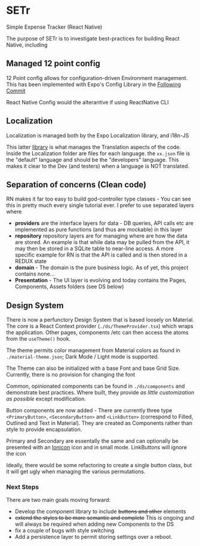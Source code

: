 # SETr

Simple Expense Tracker (React Native)

The purpose of SETr is to investigate best-practices for building React Native, including

## Managed 12 point config

12 Point config allows for configuration-driven Environment management. This has been implemented with Expo's Config Library in the [Following Commit](https://github.com/alex-crookes/SETr/commit/228844376f6fafb0fb2826338cdc0b600347f7ae)

React Native Config would the alterantive if using ReactNative CLI

## Localization

Localization is managed both by the Expo Localization library, and i18n-JS

This latter [library](https://github.com/fnando/i18n#readme) is what manages the Translation aspects of the code. Inside the Localization folder are files for each language. the `xx.json` file is the "default" language and should be the "developers" language. This makes it clear to the Dev (and testers) when a language is NOT translated.

## Separation of concerns (Clean code)

RN makes it far too easy to build god-controller type classes - You can see this in pretty much every single tutorial ever. I prefer to use separated layers where

- **providers** are the interface layers for data - DB queries, API calls etc are implemented as pure functions (and thus are mockable) in this layer
- **repository** repository layers are for managing where are how the data are stored. An example is that while data may be pulled from the API, it may then be stored in a SQLite table to near-line access. A more specific example for RN is that the API is called and is then stored in a REDUX state
- **domain** - The domain is the pure business logic. As of yet, this project contains none...
- **Presentation** - The UI layer is evolving and today contains the Pages, Components, Assets folders (see DS below)

## Design System

There is now a perfunctory Design System that is based loosely on Material. The core is a React Context provider (`./ds/ThemeProvider.tsx`) which wraps the application. Other pages, components /etc can then access the atoms from the `useTheme()` hook.

The theme permits color management from Material colors as found in `./material-theme.json`; Dark Mode / Light mode is supported.

The Theme can also be initialized with a base Font and base Grid Size. Currently, there is no provision for changing the font

Common, opinionated components can be found in `./ds/components` and demonstrate best practices. Where built, they provide _as little customization as possible_ except modification.

Button components are now added - There are currently three type `<PrimaryButton>`, `<SecondaryButton>` and `<LinkButton>` (correspond to Filled, Outlined and Text in Material). They are created as Components rather than style to provide encapsulation. 

Primary and Secondary are essentally the same and can optionally be presented with an [Ionicon](https://ionic.io/ionicons) icon and in small mode. LinkButtons will ignore the icon

Ideally, there would be some refactoring to create a single button class, but it will get ugly when managing the various permutations.

### Next Steps

There are two main goals moving forward:

- Develop the component library to include ~~buttons and other~~ elements
- ~~extend the styles to be more semantic and complete~~ This is ongoing and will always be required when adding new Components to the DS
- fix a couple of bugs with style switching
- Add a persistence layer to permit storing settings over a reboot.
